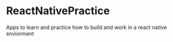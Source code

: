 # ReactNativePractice

Apps to learn and practice how to build and work in a react native enviorment 
